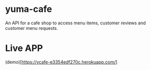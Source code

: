 # yuma-cafe
An API for a cafe shop to access menu items, customer reviews and customer menu requests.
# Live APP
(demo)[https://ycafe-e3354edf270c.herokuapp.com/]

